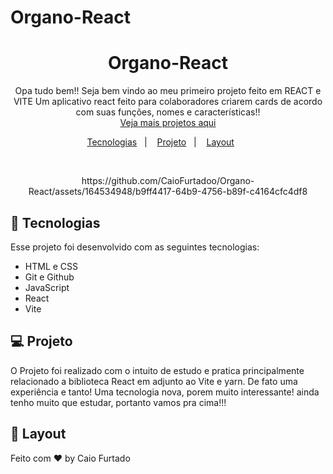  # Organo-React

<h1 align="center">Organo-React</h1>

<p align="center">
 Opa tudo bem!! Seja bem vindo ao meu primeiro projeto feito em REACT e VITE Um aplicativo react feito para colaboradores criarem cards de acordo com suas funções, nomes e características!!<br/>
<a href="https://github.com/CaioFurtadoo">Veja mais projetos aqui</a>
</p>

<p align="center">
  <a href="#-tecnologias">Tecnologias</a>&nbsp;&nbsp;&nbsp;|&nbsp;&nbsp;&nbsp;
  <a href="#-projeto">Projeto</a>&nbsp;&nbsp;&nbsp;|&nbsp;&nbsp;&nbsp;
  <a href="#-layout">Layout</a>&nbsp;&nbsp;&nbsp;&nbsp;&nbsp;&nbsp;
</p>

<br>

<p align="center">
https://github.com/CaioFurtadoo/Organo-React/assets/164534948/b9ff4417-64b9-4756-b89f-c4164cfc4df8
</p>

## 🚀 Tecnologias

Esse projeto foi desenvolvido com as seguintes tecnologias:

-   HTML e CSS
-   Git e Github
-   JavaScript
-   React
-   Vite

## 💻 Projeto

O Projeto foi realizado com o intuito de estudo e pratica principalmente relacionado a biblioteca React em adjunto ao Vite e yarn. De fato uma experiência e tanto! Uma tecnologia nova, porem muito interessante! ainda tenho muito que estudar, portanto vamos pra cima!!!

## 🔖 Layout

Feito com ♥ by Caio Furtado
